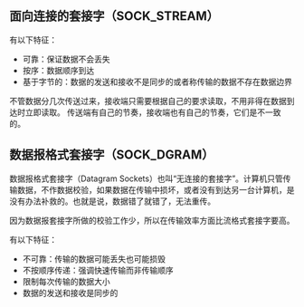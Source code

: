 ## 面向连接的套接字（SOCK_STREAM）

有以下特征：
- 可靠：保证数据不会丢失
- 按序：数据顺序到达
- 基于字节的：数据的发送和接收不是同步的或者称传输的数据不存在数据边界

不管数据分几次传送过来，接收端只需要根据自己的要求读取，不用非得在数据到达时立即读取。
传送端有自己的节奏，接收端也有自己的节奏，它们是不一致的。

## 数据报格式套接字（SOCK_DGRAM）

数据报格式套接字（Datagram Sockets）也叫“无连接的套接字”。计算机只管传输数据，不作数据校验，如果数据在传输中损坏，或者没有到达另一台计算机，是没有办法补救的。也就是说，数据错了就错了，无法重传。

因为数据报套接字所做的校验工作少，所以在传输效率方面比流格式套接字要高。

有以下特征：
- 不可靠：传输的数据可能丢失也可能损毁
- 不按顺序传递：强调快速传输而非传输顺序
- 限制每次传输的数据大小
- 数据的发送和接收是同步的